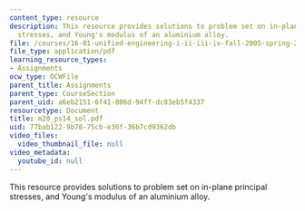 ```yaml
---
content_type: resource
description: This resource provides solutions to problem set on in-plane principal
  stresses, and Young's modulus of an aluminium alloy.
file: /courses/16-01-unified-engineering-i-ii-iii-iv-fall-2005-spring-2006/77bab1229b7875cbe36f36b7cd9362db_m20_ps14_sol.pdf
file_type: application/pdf
learning_resource_types:
- Assignments
ocw_type: OCWFile
parent_title: Assignments
parent_type: CourseSection
parent_uid: a6eb2151-6f41-806d-94ff-dc83eb5f4337
resourcetype: Document
title: m20_ps14_sol.pdf
uid: 77bab122-9b78-75cb-e36f-36b7cd9362db
video_files:
  video_thumbnail_file: null
video_metadata:
  youtube_id: null
---
```

This resource provides solutions to problem set on in-plane principal stresses, and Young's modulus of an aluminium alloy.

